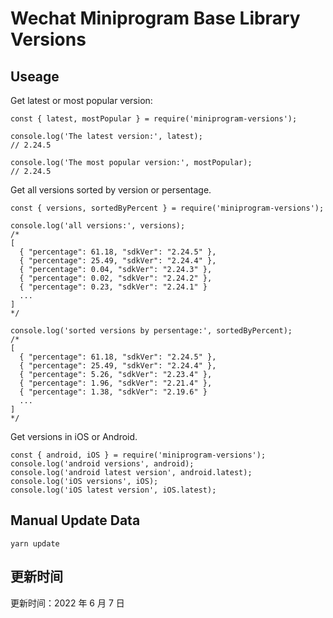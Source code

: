 
# Wechat Miniprogram Base Library Versions

## Useage

Get latest or most popular version:

```;
const { latest, mostPopular } = require('miniprogram-versions');

console.log('The latest version:', latest);
// 2.24.5

console.log('The most popular version:', mostPopular);
// 2.24.5

```

Get all versions sorted by version or persentage.

```
const { versions, sortedByPercent } = require('miniprogram-versions');

console.log('all versions:', versions);
/*
[
  { "percentage": 61.18, "sdkVer": "2.24.5" },
  { "percentage": 25.49, "sdkVer": "2.24.4" },
  { "percentage": 0.04, "sdkVer": "2.24.3" },
  { "percentage": 0.02, "sdkVer": "2.24.2" },
  { "percentage": 0.23, "sdkVer": "2.24.1" }
  ...
]
*/

console.log('sorted versions by persentage:', sortedByPercent);
/*
[
  { "percentage": 61.18, "sdkVer": "2.24.5" },
  { "percentage": 25.49, "sdkVer": "2.24.4" },
  { "percentage": 5.26, "sdkVer": "2.23.4" },
  { "percentage": 1.96, "sdkVer": "2.21.4" },
  { "percentage": 1.38, "sdkVer": "2.19.6" }
  ...
]
*/
```

Get versions in iOS or Android.

```
const { android, iOS } = require('miniprogram-versions');
console.log('android versions', android);
console.log('android latest version', android.latest);
console.log('iOS versions', iOS);
console.log('iOS latest version', iOS.latest);
```

## Manual Update Data

```
yarn update
```

## 更新时间

更新时间：2022 年 6 月 7 日

